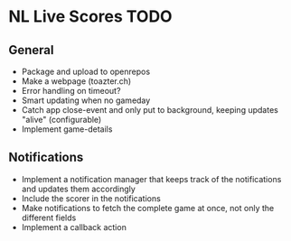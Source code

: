 NL Live Scores TODO
===================

General
-------
* Package and upload to openrepos
* Make a webpage (toazter.ch)
* Error handling on timeout?
* Smart updating when no gameday
* Catch app close-event and only put to background, keeping updates "alive"
  (configurable)
* Implement game-details

Notifications
-------------
* Implement a notification manager that keeps track of the notifications and
  updates them accordingly
* Include the scorer in the notifications
* Make notifications to fetch the complete game at once, not only the different
  fields
* Implement a callback action

